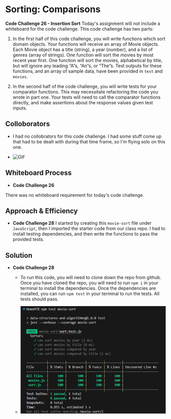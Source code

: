 # Sorting: Comparisons
<!-- Short summary or background information -->

**Code Challenge 26 - Insertion Sort**
Today's assignment will not include a whiteboard for the code challenge. This code challenge has two parts:

1. In the first half of this code challenge, you will write functions which sort domain objects. Your functions will receive an array of Movie objects. Each Movie object has a title (string), a year (number), and a list of genres (array of strings). One function will sort the movies by most recent year first. One function will sort the movies, alphabetical by title, but will ignore any leading “A”s, “An”s, or “The”s. Test outputs for these functions, and an array of sample data, have been provided in `test` and `movies`.

2. In the second half of the code challenge, you will write tests for your comparator functions. This may necessitate refactoring the code you wrote in part one. Your tests will need to call the comparator functions directly, and make assertions about the response values given test inputs.

## Colloborators

- I had no collobrators for this code challenge. I had some stuff come up that had to be dealt with during that time frame, so I'm flying solo on this one.

- ![GIF](https://media.giphy.com/media/3EuAsjZDUJefK/giphy.gif)

## Whiteboard Process
<!-- Embedded whiteboard image -->
- **Code Challenge 26**

There was no whiteboard requirement for today's code challenge.

## Approach & Efficiency
<!-- What approach did you take? Why? What is the Big O space/time for this approach? -->
- **Code Challenge 28**
I started by creating this `movie-sort` file under `JavaScript`, then I imported the starter code from our class repo. I had to install testing dependencies, and then write the functions to pass the provided tests.

## Solution
<!-- Show how to run your code, and examples of it in action -->

- **Code Challenge 28**
  - To run this code, you will need to clone down the repo from github. Once you have cloned the repo, you will need to run `npm i` in your terminal to install the dependencies. Once the dependencies are installed, you can run `npm test` in your terminal to run the tests. All tests should pass.

  - ![Tests](/public/codeChallenge28Tests.png)
